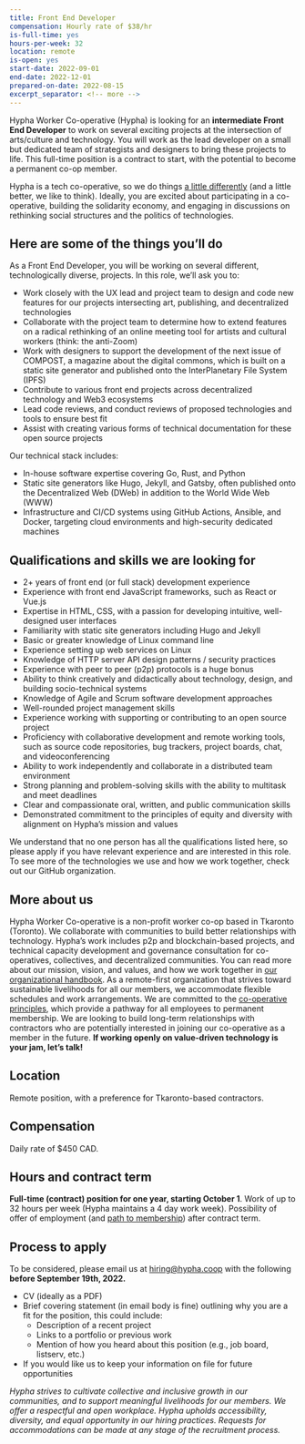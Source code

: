 ```yaml
---
title: Front End Developer 
compensation: Hourly rate of $38/hr
is-full-time: yes
hours-per-week: 32
location: remote
is-open: yes
start-date: 2022-09-01
end-date: 2022-12-01
prepared-on-date: 2022-08-15
excerpt_separator: <!-- more -->
---
```

<a>Hypha Worker Co-operative</a> (Hypha) is looking for an <b>intermediate Front End Developer</b> to work on several exciting projects at the intersection of arts/culture and technology. <!-- more --> You will work as the lead developer on a small but dedicated team of strategists and designers to bring these projects to life. This full-time position is a contract to start, with the potential to become a permanent co-op member.

Hypha is a tech co-operative, so we do things <a href="">a little differently</a> (and a little better, we like to think). Ideally, you are excited about participating in a co-operative, building the solidarity economy, and engaging in discussions on rethinking social structures and the politics of technologies.
## Here are some of the things you’ll do
As a Front End Developer, you will be working on several different, technologically diverse, projects. In this role, we’ll ask you to:  

* Work closely with the UX lead and project team to design and code new features for our projects intersecting art, publishing, and decentralized technologies
* Collaborate with the project team to determine how to extend features on a radical rethinking of an online meeting tool for artists and cultural workers (think: the anti-Zoom)
* Work with designers to support the development of the next issue of <a>COMPOST</a>, a magazine about the digital commons, which is built on a static site generator and published onto the InterPlanetary File System (IPFS)
* Contribute to various front end projects across decentralized technology and Web3 ecosystems
* Lead code reviews, and conduct reviews of proposed technologies and tools to ensure best fit
* Assist with creating various forms of technical documentation for these open source projects

Our technical stack includes: 
* In-house software expertise covering Go, Rust, and Python
* Static site generators like Hugo, Jekyll, and Gatsby, often published onto the Decentralized Web (DWeb) in addition to the World Wide Web (WWW)
* Infrastructure and CI/CD systems using GitHub Actions, Ansible, and Docker, targeting cloud environments and high-security dedicated machines

## Qualifications and skills we are looking for
* 2+ years of front end (or full stack) development experience
* Experience with front end JavaScript frameworks, such as React or Vue.js 
* Expertise in HTML, CSS, with a passion for developing intuitive, well-designed user interfaces 
* Familiarity with static site generators including Hugo and Jekyll 
* Basic or greater knowledge of Linux command line 
* Experience setting up web services on Linux
* Knowledge of HTTP server API design patterns / security practices
* Experience with peer to peer (p2p) protocols is a huge bonus
* Ability to think creatively and didactically about technology, design, and building socio-technical systems
* Knowledge of Agile and Scrum software development approaches
* Well-rounded project management skills
* Experience working with supporting or contributing to an open source project
* Proficiency with collaborative development and remote working tools, such as source code repositories, bug trackers, project boards, chat, and videoconferencing 
* Ability to work independently and collaborate in a distributed team environment
* Strong planning and problem-solving skills with the ability to multitask and meet deadlines
* Clear and compassionate oral, written, and public communication skills
* Demonstrated commitment to the principles of equity and diversity with alignment on Hypha’s <a>mission and values</a>

We understand that no one person has all the qualifications listed here, so please apply if you have relevant experience and are interested in this role. To see more of the technologies we use and how we work together, check out our <a>GitHub organization</a>.

## More about us
<a>Hypha Worker Co-operative</a> is a non-profit worker co-op based in Tkaronto (Toronto). We collaborate with communities to build better relationships with technology. Hypha’s work includes p2p and blockchain-based projects, and technical capacity development and governance consultation for co-operatives, collectives, and decentralized communities. You can read more about our mission, vision, and values, and how we work together in <a href="https://handbook.hypha.coop/">our organizational handbook</a>. 
As a remote-first organization that strives toward sustainable livelihoods for all our members, we accommodate flexible schedules and work arrangements. We are committed to the <a href="https://www.ica.coop/en/cooperatives/cooperative-identity">co-operative principles</a>, which provide a pathway for all employees to permanent membership. We are looking to build long-term relationships with contractors who are potentially interested in joining our co-operative as a member in the future. <b>If working openly on value-driven technology is your jam, let’s talk!</b>

## Location
Remote position, with a preference for Tkaronto-based contractors.

## Compensation
Daily rate of $450 CAD.

## Hours and contract term
<b>Full-time (contract) position for one year, starting October 1</b>. Work of up to 32 hours per week (Hypha maintains a 4 day work week). Possibility of offer of employment (and <a href="https://handbook.hypha.coop/bylaws.html#2-membership">path to membership</a>) after contract term.

## Process to apply
To be considered, please email us at <a href="mailto:hiring@hypha.coop">hiring@hypha.coop</a> with the following <b>before September 19th, 2022.</b>
* CV (ideally as a PDF)
* Brief covering statement (in email body is fine) outlining why you are a fit for the position, this could include:
    * Description of a recent project
    * Links to a portfolio or previous work
    * Mention of how you heard about this position (e.g., job board, listserv, etc.)
* If you would like us to keep your information on file for future opportunities

<em>Hypha strives to cultivate collective and inclusive growth in our communities, and to support meaningful livelihoods for our members. We offer a respectful and open workplace. Hypha upholds accessibility, diversity, and equal opportunity in our hiring practices. Requests for accommodations can be made at any stage of the recruitment process.</em> 
